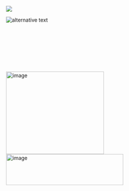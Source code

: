 ![](https://komarev.com/ghpvc/?username=reisenc&color=ff69b4&style=plastic)

![alternative text](https://media.tenor.com/1Z_PQ1Zlq8wAAAAj/marceline-gangnam-style.gif)



<br/>
<br/>
<br/>
<br/>
<br/>
<br/>
<br/>
<img width="268" height="226" alt="image" src="https://github.com/user-attachments/assets/4fdd6bbd-3a62-4caa-980c-2c04fb02df69" />
<br/>
<img width="321" height="85" alt="image" src="https://github.com/user-attachments/assets/8d6ddec5-fbad-48da-9017-73c07789bf39" />

<br/>
<br/>
<br/>
<br/>
<br/>
<br/>
<br/>
<br/>
<br/>
<br/>
<br/>
<br/>
<br/>
<br/>
<br/>
<br/>
<br/>
<br/>




























